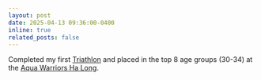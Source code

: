 ```yaml
---
layout: post
date: 2025-04-13 09:36:00-0400
inline: true
related_posts: false
---
```


Completed my first <a href='https://en.wikipedia.org/wiki/Triathlon'>Triathlon</a> and placed in the top 8 age groups (30-34) at the <a href='https://aquawarriors.com.vn/'>Aqua Warriors Ha Long</a>.
